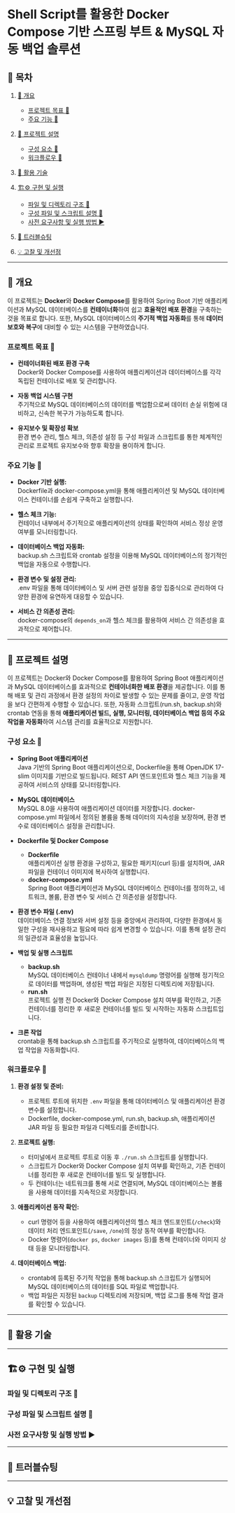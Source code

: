 # Shell Script를 활용한 Docker Compose 기반 스프링 부트 & MySQL 자동 백업 솔루션

## 🚦 목차

1. [📒 개요](#overview)
   - [프로젝트 목표 🎯](#project-goals)
   - [주요 기능 🌟](#features)
2. [📖 프로젝트 설명](#project-description)
   - [구성 요소 📌](#components)
   - [워크플로우 🔁](#workflow)
3. [🚀 활용 기술](#technologies)

4. [🏗️⚙️ 구현 및 실행](#implementation)
   - [파일 및 디렉토리 구조 📁](#directory-structure)
   - [구성 파일 및 스크립트 설명 📝](#config-and-scripts)
   - [사전 요구사항 및 실행 방법 ▶️](#requirements-and-usage)
5. [🔫 트러블슈팅](#troubleshooting)

6. [💡 고찰 및 개선점](#improvements)

---

## <a id="overview"></a>📒 개요
이 프로젝트는 **Docker**와 **Docker Compose**를 활용하여 Spring Boot 기반 애플리케이션과 MySQL 데이터베이스를 **컨테이너화**하여 쉽고 **효율적인 배포 환경**을 구축하는 것을 목표로 합니다. 또한, MySQL 데이터베이스의 **주기적 백업 자동화**를 통해 **데이터 보호와 복구**에 대비할 수 있는 시스템을 구현하였습니다.

### <a id="project-goals"></a>프로젝트 목표 🎯
- **컨테이너화된 배포 환경 구축**  
  Docker와 Docker Compose를 사용하여 애플리케이션과 데이터베이스를 각각 독립된 컨테이너로 배포 및 관리합니다.

- **자동 백업 시스템 구현**  
  주기적으로 MySQL 데이터베이스의 데이터를 백업함으로써 데이터 손실 위험에 대비하고, 신속한 복구가 가능하도록 합니다.

- **유지보수 및 확장성 확보**  
  환경 변수 관리, 헬스 체크, 의존성 설정 등 구성 파일과 스크립트를 통한 체계적인 관리로 프로젝트 유지보수와 향후 확장을 용이하게 합니다.

### <a id="features"></a>주요 기능 🌟
- **Docker 기반 실행:**  
  Dockerfile과 docker-compose.yml을 통해 애플리케이션 및 MySQL 데이터베이스 컨테이너를 손쉽게 구축하고 실행합니다.

- **헬스 체크 기능:**  
  컨테이너 내부에서 주기적으로 애플리케이션의 상태를 확인하여 서비스 정상 운영 여부를 모니터링합니다.

- **데이터베이스 백업 자동화:**  
  backup.sh 스크립트와 crontab 설정을 이용해 MySQL 데이터베이스의 정기적인 백업을 자동으로 수행합니다.

- **환경 변수 및 설정 관리:**  
  .env 파일을 통해 데이터베이스 및 서버 관련 설정을 중앙 집중식으로 관리하여 다양한 환경에 유연하게 대응할 수 있습니다.

- **서비스 간 의존성 관리:**  
  docker-compose의 `depends_on`과 헬스 체크를 활용하여 서비스 간 의존성을 효과적으로 제어합니다.

---

## <a id="project-description"></a>📖 프로젝트 설명
이 프로젝트는 Docker와 Docker Compose를 활용하여 Spring Boot 애플리케이션과 MySQL 데이터베이스를 효과적으로 **컨테이너화한 배포 환경**을 제공합니다. 이를 통해 배포 및 관리 과정에서 환경 설정의 차이로 발생할 수 있는 문제를 줄이고, 운영 작업을 보다 간편하게 수행할 수 있습니다. 또한, 자동화 스크립트(run.sh, backup.sh)와 crontab 연동을 통해 **애플리케이션 빌드, 실행, 모니터링, 데이터베이스 백업 등의 주요 작업을 자동화**하여 시스템 관리를 효율적으로 지원합니다.

### <a id="components"></a>구성 요소 📌
- **Spring Boot 애플리케이션**  
  Java 기반의 Spring Boot 애플리케이션으로, Dockerfile을 통해 OpenJDK 17-slim 이미지를 기반으로 빌드됩니다. REST API 엔드포인트와 헬스 체크 기능을 제공하여 서비스의 상태를 모니터링합니다.

- **MySQL 데이터베이스**  
  MySQL 8.0을 사용하여 애플리케이션 데이터를 저장합니다. docker-compose.yml 파일에서 정의된 볼륨을 통해 데이터의 지속성을 보장하며, 환경 변수로 데이터베이스 설정을 관리합니다.

- **Dockerfile 및 Docker Compose**  
  - **Dockerfile**  
    애플리케이션 실행 환경을 구성하고, 필요한 패키지(curl 등)를 설치하며, JAR 파일을 컨테이너 이미지에 복사하여 실행합니다.
  - **docker-compose.yml**  
    Spring Boot 애플리케이션과 MySQL 데이터베이스 컨테이너를 정의하고, 네트워크, 볼륨, 환경 변수 및 서비스 간 의존성을 설정합니다.

- **환경 변수 파일 (.env)**  
  데이터베이스 연결 정보와 서버 설정 등을 중앙에서 관리하여, 다양한 환경에서 동일한 구성을 재사용하고 필요에 따라 쉽게 변경할 수 있습니다. 이를 통해 설정 관리의 일관성과 효율성을 높입니다.

- **백업 및 실행 스크립트**  
  - **backup.sh**  
    MySQL 데이터베이스 컨테이너 내에서 `mysqldump` 명령어를 실행해 정기적으로 데이터를 백업하며, 생성된 백업 파일은 지정된 디렉토리에 저장됩니다.
  - **run.sh**  
    프로젝트 실행 전 Docker와 Docker Compose 설치 여부를 확인하고, 기존 컨테이너를 정리한 후 새로운 컨테이너를 빌드 및 시작하는 자동화 스크립트입니다.

- **크론 작업**  
  crontab을 통해 backup.sh 스크립트를 주기적으로 실행하여, 데이터베이스의 백업 작업을 자동화합니다.


### <a id="workflow"></a>워크플로우 🔁
1. **환경 설정 및 준비:**  
   - 프로젝트 루트에 위치한 `.env` 파일을 통해 데이터베이스 및 애플리케이션 환경 변수를 설정합니다.
   - Dockerfile, docker-compose.yml, run.sh, backup.sh, 애플리케이션 JAR 파일 등 필요한 파일과 디렉토리를 준비합니다.

2. **프로젝트 실행:**  
   - 터미널에서 프로젝트 루트로 이동 후 `./run.sh` 스크립트를 실행합니다.
   - 스크립트가 Docker와 Docker Compose 설치 여부를 확인하고, 기존 컨테이너를 정리한 후 새로운 컨테이너를 빌드 및 실행합니다.
   - 두 컨테이너는 네트워크를 통해 서로 연결되며, MySQL 데이터베이스는 볼륨을 사용해 데이터를 지속적으로 저장합니다.

3. **애플리케이션 동작 확인:**  
   - curl 명령어 등을 사용하여 애플리케이션의 헬스 체크 엔드포인트(`/check`)와 데이터 처리 엔드포인트(`/save`, `/one`)의 정상 동작 여부를 확인합니다.
   - Docker 명령어(`docker ps`, `docker images` 등)를 통해 컨테이너와 이미지 상태 등을 모니터링합니다.

4. **데이터베이스 백업:**  
   - crontab에 등록된 주기적 작업을 통해 backup.sh 스크립트가 실행되어 MySQL 데이터베이스의 데이터를 SQL 파일로 백업합니다.
   - 백업 파일은 지정된 `backup` 디렉토리에 저장되며, 백업 로그를 통해 작업 결과를 확인할 수 있습니다.

---

## <a id="technologies"></a>🚀 활용 기술

---

## <a id="implementation"></a>🏗️⚙️ 구현 및 실행

### <a id="directory-structure"></a>파일 및 디렉토리 구조 📁

### <a id="config-and-scripts"></a>구성 파일 및 스크립트 설명 📝

### <a id="requirements-and-usage"></a>사전 요구사항 및 실행 방법 ▶️

---

## <a id="troubleshooting"></a>🔫 트러블슈팅

---

## <a id="improvements"></a>💡 고찰 및 개선점
